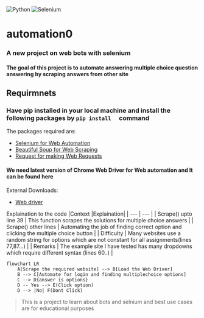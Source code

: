 ![Python](https://img.shields.io/badge/python-3670A0?style=for-the-badge&logo=python&logoColor=ffdd54) 	![Selenium](https://img.shields.io/badge/-selenium-%43B02A?style=for-the-badge&logo=selenium&logoColor=white)
# automation0

<h3>A new project on web bots with selenium</h3>
<h4>The goal of this project is to automate answering multiple choice question answering by scraping answers from other site</h4>
<h2> Requirmnets</h2>
  <h3> Have pip installed in your local machine and install the following packages by <code>pip install <package_name> </code> command</h3>
  
 The packages required are:
  
  - [Selenium for Web Automation](https://pypi.org/project/selenium/)
  - [Beautiful Soup for Web Scraping](https://pypi.org/project/BeautifulSoup/)
  - [Request for making Web Requests](https://pypi.org/project/requests/)
  
  <h4> We need latest version of Chrome Web Driver for Web automation and It can be found here</h4> 
  External Downloads:
  
  - [Web driver](https://chromedriver.chromium.org/downloads)

  Explaination to the code
  |Context |Explaination|
| --- | --- | 
| Scrape() upto line 39 | This function scrapes the solutions for multiple choice answers | 
| Scrape() other lines | Automating the job of finding correct option and clicking the multiple choice button | 
| Difficulty | Many websites use a random string for options which are not constant for all assignments(lines 77,87...) | 
| Remarks | The example site I have tested has many dropdowns which require different syntax (lines 60..) |
  
  ```mermaid
  flowchart LR
      A[Scrape the required website] --> B[Load the Web Driver]   
      B --> C[Automate for login and finding multiplechoice options]
      C --> D{answer is options}
      D -- Yes --> E(Click option)
      D --> |No| F(Dont Click)
  ```
  
  > This is a project to learn about bots and selnium and best use cases are for educational purposes
  
